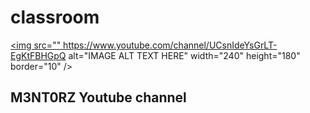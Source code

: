 # classroom

<a href="https://www.youtube.com/channel/UCsnIdeYsGrLT-EgKtFBHGpQ/featured
" target="_blank"><img src="" https://www.youtube.com/channel/UCsnIdeYsGrLT-EgKtFBHGpQ
alt="IMAGE ALT TEXT HERE" width="240" height="180" border="10" /></a>

## M3NT0RZ Youtube channel

